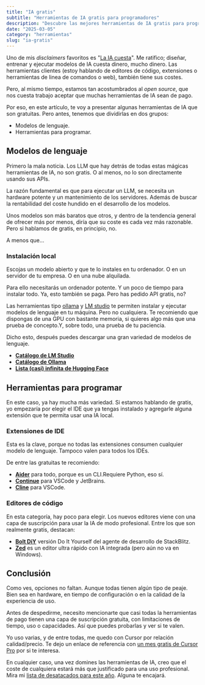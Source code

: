 ```yaml
---
title: "IA gratis"
subtitle: "Herramientas de IA gratis para programadores"
description: "Descubre las mejores herramientas de IA gratis para programadores. Desde modelos de lenguaje hasta editores de código, te mostramos las mejores opciones."
date: "2025-03-05"
category: "herramientas"
slug: "ia-gratis"
---
```


Uno de mis _disclaimers_ favoritos es "[La IA cuesta](https://youtube.com/shorts/X2rAy_aZdR0?feature=share)". Me ratifico; diseñar, entrenar y ejecutar modelos de IA cuesta dinero, mucho dinero. Las herramientas clientes (estoy hablando de editores de código, extensiones o herramientas de linea de comandos o web), también tiene sus costes.

Pero, al mismo tiempo, estamos tan acostumbrados al _open source_, que nos cuesta trabajo aceptar que muchas herramientas de IA sean de pago.

Por eso, en este artículo, te voy a presentar algunas herramientas de IA que son gratuitas. Pero antes, tenemos que dividirlas en dos grupos:

- Modelos de lenguaje.
- Herramientas para programar.

## Modelos de lenguaje

Primero la mala noticia. Los LLM que hay detrás de todas estas mágicas herramientas de IA, no son gratis. O al menos, no lo son directamente usando sus APIs.

La razón fundamental es que para ejecutar un LLM, se necesita un hardware potente y un mantenimiento de los servidores. Además de buscar la rentabilidad del coste hundido en el desarrollo de los modelos.

Unos modelos son más baratos que otros, y dentro de la tendencia general de ofrecer más por menos, diría que su coste es cada vez más razonable. Pero si hablamos de gratis, en principio, no.

A menos que...

### Instalación local

Escojas un modelo abierto y que te lo instales en tu ordenador. O en un servidor de tu empresa. O en una nube alquilada.

Para ello necesitarás un ordenador potente. Y un poco de tiempo para instalar todo. Ya, esto también se paga. Pero has pedido API gratis, no?

Las herramientas tipo [ollama](https://ollama.com/) y [LM studio](https://lmstudio.ai/) te permiten instalar y ejecutar modelos de lenguaje en tu máquina. Pero no cualquiera. Te recomiendo que dispongas de una GPU con bastante memoria, si quieres algo más que una prueba de concepto.Y, sobre todo, una prueba de tu paciencia.

Dicho esto, después puedes descargar una gran variedad de modelos de lenguaje.


- [**Catálogo de LM Studio**](https://lmstudio.ai/models)
- [**Catálogo de Ollama**](https://ollama.com/search?c=tools)
- [**Lista (casi) infinita de Hugging Face**](https://huggingface.co/models)


## Herramientas para programar

En este caso, ya hay mucha más variedad. Si estamos hablando de gratis, yo empezaría por elegir el IDE que ya tengas instalado y agregarle alguna extensión que te permita usar una IA local.

### Extensiones de IDE

Esta es la clave, porque no todas las extensiones consumen cualquier modelo de lenguaje. Tampoco valen para todos los IDEs. 

De entre las gratuitas te recomiendo:

- [**Aider**](https://www.aider.chat/) para todo, porque es un CLI.Requiere Python, eso sí.
- [**Continue**](https://www.continue.dev/) para VSCode y JetBrains.
- [**Cline**](https://cline.bot/) para VSCode.

### Editores de código

En esta categoría, hay poco para elegir. Los nuevos editores viene con una capa de suscripción para usar la IA de modo profesional. Entre los que son realmente gratis, destacan:

- [**Bolt DiY**](https://stackblitz-labs.github.io/bolt.diy/) versión Do It Yourself del agente de desarrollo de StackBlitz.
- [**Zed**](https://zed.dev/) es un editor ultra rápido con IA integrada (pero aún no va en Windows).

## Conclusión

Como ves, opciones no faltan. Aunque todas tienen algún tipo de peaje. Bien sea en hardware, en tiempo de configuración o en la calidad de la experiencia de uso.

Antes de despedirme, necesito mencionarte que casi todas la herramientas de pago tienen una capa de suscripción gratuita, con limitaciones de tiempo, uso o capacidades. Así que puedes probarlas y ver si te valen.

Yo uso varias, y de entre todas, me quedo con Cursor por relación calidad/precio. Te dejo un enlace de referencia con [un mes gratis de Cursor Pro](https://www.cursor.com/refer-a-friend?code=O0BFUQ51535604) por si te interesa.

En cualquier caso, una vez domines las herramientas de IA, creo que el coste de cualquiera estará más que justificado para una uso profesional. Mira mi [lista de desatacados para este año](https://aicode.academy/blog/es/el-top-5-del-25/). Alguna te encajará.






































